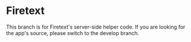 # Firetext
This branch is for Firetext's server-side helper code. If you are looking for the app's source, please switch to the develop branch.